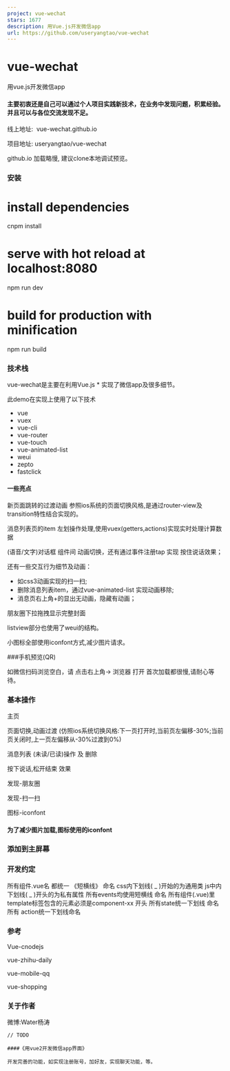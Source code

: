 ```yaml
---
project: vue-wechat
stars: 1677
description: 用Vue.js开发微信app
url: https://github.com/useryangtao/vue-wechat
---
```


vue-wechat
==========

用vue.js开发微信app

#### 主要初衷还是自己可以通过个人项目实践新技术，在业务中发现问题，积累经验。并且可以与各位交流发现不足。

线上地址:  vue-wechat.github.io

项目地址: useryangtao/vue-wechat

github.io 加载略慢, 建议clone本地调试预览。

### 安装

# install dependencies
cnpm install

# serve with hot reload at localhost:8080
npm run dev

# build for production with minification
npm run build

### 技术栈

vue-wechat是主要在利用Vue.js \* 实现了微信app及很多细节。

此demo在实现上使用了以下技术

-   vue
-   vuex
-   vue-cli
-   vue-router
-   vue-touch
-   vue-animated-list
-   weui
-   zepto
-   fastclick

#### 一些亮点

新页面跳转的过渡动画 参照ios系统的页面切换风格,是通过router-view及transition特性结合实现的。

消息列表页的item 左划操作处理,使用vuex(getters,actions)实现实时处理计算数据

(语音/文字)对话框 组件间 动画切换，还有通过事件注册tap 实现 按住说话效果；

还有一些交互行为细节及动画：

-   如css3动画实现的扫一扫;
-   删除消息列表item，通过vue-animated-list 实现动画移除;
-   消息页右上角+的显出无动画，隐藏有动画；

朋友圈下拉拖拽显示完整封面

listview部分也使用了weui的结构。

小图标全部使用iconfont方式,减少图片请求。

###手机预览(QR)

如微信扫码浏览空白，请 点击右上角-> 浏览器 打开 首次加载都很慢,请耐心等待。

### 基本操作

主页

页面切换,动画过渡 (仿照ios系统切换风格:下一页打开时,当前页左偏移-30%;当前页关闭时,上一页左偏移从-30%过渡到0%)

消息列表 (未读/已读)操作 及 删除

按下说话,松开结束 效果

发现-朋友圈

发现-扫一扫

图标-iconfont

#### 为了减少图片加载,图标使用的iconfont

### 添加到主屏幕

### 开发约定

所有组件.vue名 都统一 《短横线》 命名
css内下划线( \_ )开始的为通用类
js中内下划线( \_ )开头的为私有属性
所有events均使用短横线 命名
所有组件(.vue)里template标签包含的元素必须是component-xx 开头
所有state统一下划线 命名
所有 action统一下划线命名

### 参考

Vue-cnodejs

vue-zhihu-daily

vue-mobile-qq

vue-shopping

### 关于作者

微博:Water杨涛

```
// TODO

####《用vue2开发微信app界面》

开发完善的功能，如实现注册账号，加好友，实现聊天功能，等。

```
